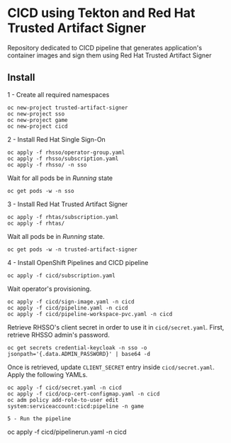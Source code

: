# CICD using Tekton and Red Hat Trusted Artifact Signer
Repository dedicated to CICD pipeline that generates application's container images and sign them using Red Hat Trusted Artifact Signer

## Install

1 - Create all required namespaces
```
oc new-project trusted-artifact-signer
oc new-project sso
oc new-project game
oc new-project cicd
```

2 - Install Red Hat Single Sign-On
```
oc apply -f rhsso/operator-group.yaml
oc apply -f rhsso/subscription.yaml
oc apply -f rhsso/ -n sso
```

Wait for all pods be in *Running* state
```
oc get pods -w -n sso
```

3 - Install Red Hat Trusted Artifact Signer
```
oc apply -f rhtas/subscription.yaml
oc apply -f rhtas/
```

Wait all pods be in *Running* state.
```
oc get pods -w -n trusted-artifact-signer
```

4 - Install OpenShift Pipelines and CICD pipeline
```
oc apply -f cicd/subscription.yaml
```

Wait operator's provisioning.

```
oc apply -f cicd/sign-image.yaml -n cicd
oc apply -f cicd/pipeline.yaml -n cicd
oc apply -f cicd/pipeline-workspace-pvc.yaml -n cicd
```

Retrieve RHSSO's client secret in order to use it in `cicd/secret.yaml`. First, retrieve RHSSO admin's password.

```
oc get secrets credential-keycloak -n sso -o jsonpath='{.data.ADMIN_PASSWORD}' | base64 -d
```

Once is retrieved, update `CLIENT_SECRET` entry inside `cicd/secret.yaml`. Apply the following YAMLs.

```
oc apply -f cicd/secret.yaml -n cicd
oc apply -f cicd/ocp-cert-configmap.yaml -n cicd
oc adm policy add-role-to-user edit system:serviceaccount:cicd:pipeline -n game

5 - Run the pipeline

```
oc apply -f cicd/pipelinerun.yaml -n cicd
```